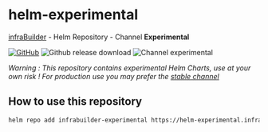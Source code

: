 # helm-experimental

[infraBuilder](https://infrabuilder.com) - Helm Repository - Channel **Experimental**

[![GitHub](https://img.shields.io/badge/-infrabuilder%2Fhelm--experimental-black?logo=github&style=flat)](https://github.com/infraBuilder/helm-experimental) ![Github release download](https://img.shields.io/github/downloads/infraBuilder/helm-experimental/total?style=flat) ![Channel experimental](https://img.shields.io/badge/channel-experimental-red?style=flat)

*Warning : This repository contains experimental Helm Charts, use at your own risk ! For production use you may prefer the [stable channel](https://helm-stable.infrabuilder.com)*

## How to use this repository

```bash
helm repo add infrabuilder-experimental https://helm-experimental.infrabuilder.com
```


